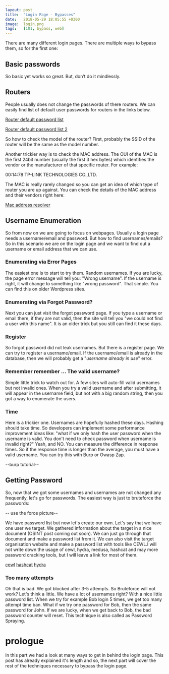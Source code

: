 ```yaml
---
layout: post
title:  "Login Page - Bypasses"
date:   2018-05-29 18:05:55 +0300
image:  login.png
tags:   [101, bypass, web]
---
```


There are many different login pages. There are multiple ways to bypass them, so for the first one:

<h2>Basic passwords</h2>

So basic yet works so great. But, don’t do it mindlessly. 

<h2>Routers</h2>
People usually does not change the passwords of there routers. We can easily find list of default user passwords for routers in the links below.

[Router default password list](https://www.routerpasswords.com/)

[Router default password list 2](https://bestvpn.org/default-router-passwords/)

So how to check the model of the router? First, probably the SSID of the router will be the same as the model number. 

Another trickier way is to check the MAC address. The OUI of the MAC is the first 24bit number (usually the first 3 hex bytes) which identifies the vendor or the manufacturer of that specific router. For example:

00:14:78     TP-LINK TECHNOLOGIES CO.,LTD.

The MAC is really rarely changed so you can get an idea of which type of router  you are up against. You can check the details of the MAC address and their vendors right here:

[Mac address resolver](https://aruljohn.com/mac.pl)

<h2>Username Enumeration</h2>

So from now on we are going to focus on webpages. Usually a login page needs a username/email and password. But how to find usernames/emails? So in this scenario we are on the login page and we want to find out a username or email address that we can use. 

<h3>Enumerating via Error Pages</h3>

The easiest one is to start to try them. Random usernames. If you are lucky, the page error message will tell you: "Wrong username". If the username is right, it will change to something like "wrong password". That simple. You can find this on older Wordpress sites.

<h3>Enumerating via Forgot Password?</h3>

Next you can just visit the forgot password page. If you type a username or email there, if they are not valid, then the site will tell you "we could not find a user with this name". It is an older trick but you still can find it these days.

<h3>Register</h3>

So forgot password did not leak usernames. But there is a register page. We can try to register a username/email. If the username/email is already in the database, then we will probably get a "*username already in use*" error.

<h3>Remember remember … The valid username?</h3>

Simple little trick to watch out for. A few sites will auto-fill valid usernames but not invalid ones. When you try a valid username and after submitting, it will appear in the username field, but not with a big random string, then you got a way to enumerate the users.

<h3>Time</h3>

Here is a trickier one. Usernames are hopefully hashed these days. Hashing should take time. So developers can implement some performance improvement ideas like: "what if we only hash the user password when the username is valid. You don't need to check password when username is invalid right?" Yeah, and NO. You can measure the difference in response times. So if the response time is longer than the average, you must have a valid username. You can try this with Burp or Owasp Zap.

--burp tutorial--

<h2>Getting Password</h2>

So, now that we got some usernames and usernames are not changed any frequently, let's go for passwords. The easiest way is just to bruteforce the passwords:

-- use the force picture--

We have password list but now let's create our own. Let's say that we have one user we target. We gathered information about the target in a nice document (OSINT post coming out soon). We can just go through that document and make a password list from it. We can also visit the target organisation website and make a password list with tools like CEWL.I will not write down the usage of cewl, hydra, medusa, hashcat and may more password cracking tools, but I will leave a link for most of them. 

[cewl](https://tools.kali.org/password-attacks/cewl)
[hashcat](https://tools.kali.org/password-attacks/hashcat)
[hydra](https://tools.kali.org/password-attacks/hydra)


<h3>Too many attempts</h3>

Oh that is bad. We got blocked after 3-5 attempts. So Bruteforce will not work? Let's think a little. We have a lot of usernames right? With a nice little password list. When we try for example Bob login 5 times, we get too many attempt time ban. What if we try one password for Bob, then the same password for John. If we are lucky, when we get back to Bob, the bad password counter will reset. This technique is also called as Password Spraying. 

<h1>prologue</h1>

In this part we had a look at many ways to get in behind the login page. This post has already explained it's length and so, the next part will cover the rest of the techniques necessary to bypass the login page.
